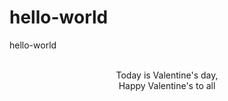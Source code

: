 # hello-world
hello-world


<header> 
  <br>
  <div> Today is Valentine's day, <div>
    <div> Happy Valentine's to all <div>
      

